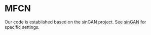 # MFCN
Our code is established based on the sinGAN project. See [sinGAN](https://github.com/tamarott/SinGAN) for specific settings.
